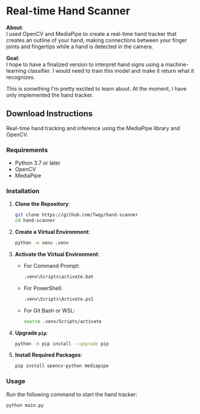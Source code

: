 # Real-time Hand Scanner

**About**:  
I used OpenCV and MediaPipe to create a real-time hand tracker that creates an outline of your hand, making connections between your finger joints and fingertips while a hand is detected in the camera.

**Goal**:  
I hope to have a finalized version to interpret hand signs using a machine-learning classifier. I would need to train this model and make it return what it recognizes.

This is something I'm pretty excited to learn about. At the moment, I have only implemented the hand tracker.

## Download Instructions

Real-time hand tracking and inference using the MediaPipe library and OpenCV.

### Requirements

- Python 3.7 or later
- OpenCV
- MediaPipe

### Installation

1. **Clone the Repository**:
    ```sh
    git clone https://github.com/Twqy/hand-scanner
    cd hand-scanner
    ```

2. **Create a Virtual Environment**:
    ```sh
    python -m venv .venv
    ```

3. **Activate the Virtual Environment**:
    - For Command Prompt:
        ```sh
        .venv\Scripts\activate.bat
        ```
    - For PowerShell:
        ```sh
        .venv\Scripts\Activate.ps1
        ```
    - For Git Bash or WSL:
        ```sh
        source .venv/Scripts/activate
        ```

4. **Upgrade `pip`**:
    ```sh
    python -m pip install --upgrade pip
    ```

5. **Install Required Packages**:
    ```sh
    pip install opencv-python mediapipe
    ```

### Usage

Run the following command to start the hand tracker:

```sh
python main.py
